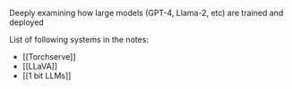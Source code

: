 Deeply examining how large models (GPT-4, Llama-2, etc) are trained and deployed

List of following systems in the notes:
- [[Torchserve]]
- [[LLaVA]]
- [[1 bit LLMs]]

